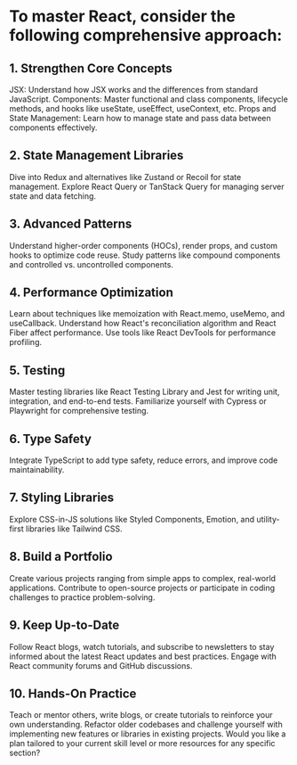 # To master React, consider the following comprehensive approach:

## 1. Strengthen Core Concepts
JSX: Understand how JSX works and the differences from standard JavaScript.
Components: Master functional and class components, lifecycle methods, and hooks like useState, useEffect, useContext, etc.
Props and State Management: Learn how to manage state and pass data between components effectively.
## 2. State Management Libraries
Dive into Redux and alternatives like Zustand or Recoil for state management.
Explore React Query or TanStack Query for managing server state and data fetching.
## 3. Advanced Patterns
Understand higher-order components (HOCs), render props, and custom hooks to optimize code reuse.
Study patterns like compound components and controlled vs. uncontrolled components.
## 4. Performance Optimization
Learn about techniques like memoization with React.memo, useMemo, and useCallback.
Understand how React's reconciliation algorithm and React Fiber affect performance.
Use tools like React DevTools for performance profiling.
## 5. Testing
Master testing libraries like React Testing Library and Jest for writing unit, integration, and end-to-end tests.
Familiarize yourself with Cypress or Playwright for comprehensive testing.
## 6. Type Safety
Integrate TypeScript to add type safety, reduce errors, and improve code maintainability.
## 7. Styling Libraries
Explore CSS-in-JS solutions like Styled Components, Emotion, and utility-first libraries like Tailwind CSS.
## 8. Build a Portfolio
Create various projects ranging from simple apps to complex, real-world applications.
Contribute to open-source projects or participate in coding challenges to practice problem-solving.
## 9. Keep Up-to-Date
Follow React blogs, watch tutorials, and subscribe to newsletters to stay informed about the latest React updates and best practices.
Engage with React community forums and GitHub discussions.
## 10. Hands-On Practice
Teach or mentor others, write blogs, or create tutorials to reinforce your own understanding.
Refactor older codebases and challenge yourself with implementing new features or libraries in existing projects.
Would you like a plan tailored to your current skill level or more resources for any specific section?
